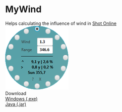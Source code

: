# MyWind
Helps calculating the influence of wind in [Shot Online](http://www.shot-online.com/)
 </br>
![Settings Window](https://github.com/Stooshy/MyWind/blob/master/SOWindWizard/images/soww.png)
 </br>
Download
 </br>
[Windows (.exe)](https://github.com/Stooshy/MyWind/blob/master/SOWindWizard/dist/MyWind.exe)
 </br>
[Java (.jar)](https://github.com/Stooshy/MyWind/blob/master/SOWindWizard/dist/SOWindWizard.jar)
